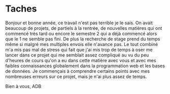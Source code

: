 # Taches
Bonjour et bonne année, ce travail n'est pas terrible je le sais. On avait beaucoup de projets, de partiels à la rentrée, de nouvelles matières qui ont commencé très tard ou encore le semestre 2 qui a déjà commencé alors que le 1 ne semble pas fini. De plus la recherche de stage prend du temps  même si  malgré mes multiples envois elle n'avance pas.
Le tout combiné m'a mis pas mal de stress qui fait que j'ai mis trop de temps à oser me lancer dans ce projet qui me semblait assez compliqué au vu du peu d'heures de cours qu'on a eu dans cette matière avec vous et avec mes faibles connaissances globalement dans la programmation web et les bases de données.
Je commençais à comprendre certains points avec mes nombreuses erreurs sur ce projet, mais je n'ai plus assez de temps.

Bien à vous, ADB

